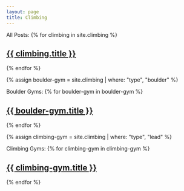 ```yaml
---
layout: page
title: Climbing
---
```

All Posts:
{% for climbing in site.climbing %}
<div class="climbing"><h2><a href="{{ climbing.url }}">{{ climbing.title }}</a></h2></div>
{% endfor %}

{% assign boulder-gym = site.climbing | where: "type", "boulder" %}

Boulder Gyms:
{% for boulder-gym in boulder-gym %}
<div class="climbing"><h2><a href="{{ boulder-gym.url }}">{{ boulder-gym.title }}</a></h2></div>
{% endfor %}

{% assign climbing-gym = site.climbing | where: "type", "lead" %}

Climbing Gyms:
{% for climbing-gym in climbing-gym %}
<div class="climbing"><h2><a href="{{ climbing-gym.url }}">{{ climbing-gym.title }}</a></h2></div>
{% endfor %}